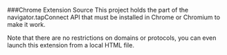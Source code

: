 ###Chrome Extension Source
This project holds the part of the navigator.tapConnect API that must be installed
in Chrome or Chromium to make it work.

Note that there are no restrictions on domains or protocols, you can even
launch this extension from a local HTML file.